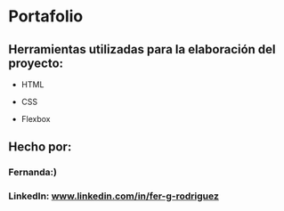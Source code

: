 # Portafolio

## Herramientas utilizadas para la elaboración del proyecto:

* HTML

* CSS

* Flexbox

## Hecho por:

### Fernanda:)

### LinkedIn: www.linkedin.com/in/fer-g-rodriguez
